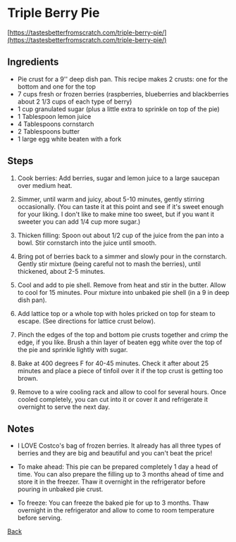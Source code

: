 # Triple Berry Pie

[https://tastesbetterfromscratch.com/triple-berry-pie/](https://tastesbetterfromscratch.com/triple-berry-pie/)

## Ingredients
- Pie crust for a 9'' deep dish pan. This recipe makes 2 crusts: one for the bottom and one for the top
- 7 cups fresh or frozen berries (raspberries, blueberries and blackberries about 2 1/3 cups of each type of berry)
- 1 cup granulated sugar (plus a little extra to sprinkle on top of the pie)
- 1 Tablespoon lemon juice
- 4 Tablespoons cornstarch
- 2 Tablespoons butter
- 1 large egg white beaten with a fork

## Steps
1. Cook berries: Add berries, sugar and lemon juice to a large saucepan over medium heat. 

2. Simmer, until warm and juicy, about 5-10 minutes, gently stirring occasionally. (You can taste it at this point and see if it's sweet enough for your liking. I don't like to make mine too sweet, but if you want it sweeter you can add 1/4 cup more sugar.)

3. Thicken filling: Spoon out about 1/2 cup of the juice from the pan into a bowl. Stir cornstarch into the juice until smooth. 

4. Bring pot of berries back to a simmer and slowly pour in the cornstarch. Gently stir mixture (being careful not to mash the berries), until thickened, about 2-5 minutes.

5. Cool and add to pie shell. Remove from heat and stir in the butter. Allow to cool for 15 minutes. Pour mixture into unbaked pie shell (in a 9 in deep dish pan).

6. Add lattice top or a whole top with holes pricked on top for steam to escape. (See directions for lattice crust below).

7. Pinch the edges of the top and bottom pie crusts together and crimp the edge, if you like. Brush a thin layer of beaten egg white over the top of the pie and sprinkle lightly with sugar. 

8. Bake at 400 degrees F for 40-45 minutes. Check it after about 25 minutes and place a piece of tinfoil over it if the top crust is getting too brown. 

9. Remove to a wire cooling rack and allow to cool for several hours. Once cooled completely, you can cut into it or cover it and refrigerate it overnight to serve the next day.

## Notes
- I LOVE Costco's bag of frozen berries. It already has all three types of berries and they are big and beautiful and you can't beat the price!

- To make ahead: This pie can be prepared completely 1 day a head of time.  You can also prepare the filling up to 3 months ahead of time and store it in the freezer.  Thaw it overnight in the refrigerator before pouring in unbaked pie crust.

- To freeze: You can freeze the baked pie for up to 3 months. Thaw overnight in the refrigerator and allow to come to room temperature before serving.

[Back](../readme.md)
